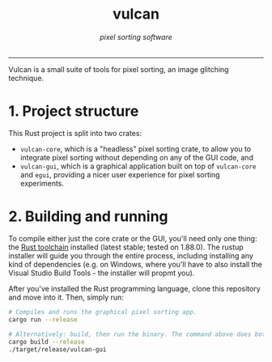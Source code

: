 <div align="center">
  <h1 align="center">vulcan</h1>
  <h6 align="center">pixel sorting software</h6>
</div>

---

Vulcan is a small suite of tools for pixel sorting, an image glitching technique.


# 1. Project structure
This Rust project is split into two crates:
- `vulcan-core`, which is a "headless" pixel sorting crate, to allow you to integrate pixel sorting without depending on any of the GUI code, and
- `vulcan-gui`, which is a graphical application built on top of `vulcan-core` and `egui`, providing a nicer user experience for pixel sorting experiments.


# 2. Building and running
To compile either just the core crate or the GUI, you'll need only one thing: the [Rust toolchain](https://rustup.rs/) installed (latest stable; tested on 1.88.0).
The rustup installer will guide you through the entire process, including installing any kind of dependencies (e.g. on Windows, where you'll have to also install the Visual Studio Build Tools - the installer will propmt you).

After you've installed the Rust programming language, clone this repository and move into it. Then, simply run:
```bash
# Compiles and runs the graphical pixel sorting app.
cargo run --release

# Alternatively: build, then run the binary. The command above does both of these at once.
cargo build --release
./target/release/vulcan-gui
```
